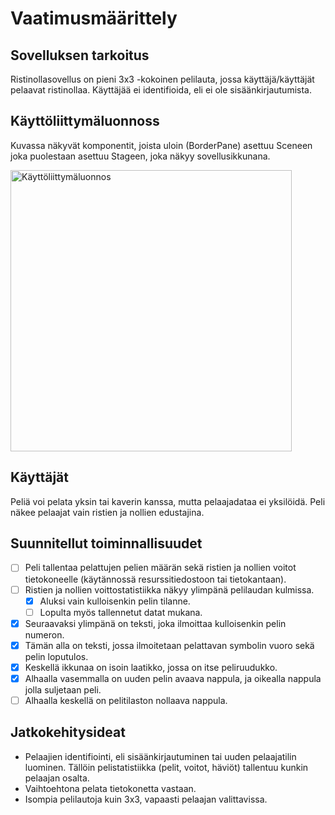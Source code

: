 # Vaatimusmäärittely

## Sovelluksen tarkoitus

Ristinollasovellus on pieni 3x3 -kokoinen pelilauta, jossa käyttäjä/käyttäjät pelaavat ristinollaa.
Käyttäjää ei identifioida, eli ei ole sisäänkirjautumista.

## Käyttöliittymäluonnoss

Kuvassa näkyvät komponentit, joista uloin (BorderPane) asettuu Sceneen joka puolestaan asettuu Stageen, joka näkyy sovellusikkunana.

<img src="https://user-images.githubusercontent.com/46410240/77783360-652fee00-7061-11ea-8231-a18fb72c6a09.png" alt="Käyttöliittymäluonnos" width="450" >

## Käyttäjät

Peliä voi pelata yksin tai kaverin kanssa, mutta pelaajadataa ei yksilöidä.
Peli näkee pelaajat vain ristien ja nollien edustajina.

## Suunnitellut toiminnallisuudet

- [ ] Peli tallentaa pelattujen pelien määrän sekä ristien ja nollien voitot tietokoneelle (käytännossä resurssitiedostoon tai tietokantaan).
- [ ] Ristien ja nollien voittostatistiikka näkyy ylimpänä pelilaudan kulmissa.
  - [x] Aluksi vain kulloisenkin pelin tilanne.
  - [ ] Lopulta myös tallennetut datat mukana.
- [x] Seuraavaksi ylimpänä on teksti, joka ilmoittaa kulloisenkin pelin numeron.
- [x] Tämän alla on teksti, jossa ilmoitetaan pelattavan symbolin vuoro sekä pelin loputulos.
- [x] Keskellä ikkunaa on isoin laatikko, jossa on itse peliruudukko.
- [x] Alhaalla vasemmalla on uuden pelin avaava nappula, ja oikealla nappula jolla suljetaan peli.
- [ ] Alhaalla keskellä on pelitilaston nollaava nappula.

## Jatkokehitysideat

* Pelaajien identifiointi, eli sisäänkirjautuminen tai uuden pelaajatilin luominen.
Tällöin pelistatistiikka (pelit, voitot, häviöt) tallentuu kunkin pelaajan osalta.
* Vaihtoehtona pelata tietokonetta vastaan.
* Isompia pelilautoja kuin 3x3, vapaasti pelaajan valittavissa.